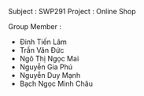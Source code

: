 Subject : SWP291
Project : Online Shop

Group Member : 
- Đinh Tiến Lâm 
- Trần Văn Đức
- Ngô Thị Ngọc Mai
- Nguyễn Gia Phú
- Nguyễn Duy Mạnh 
- Bạch Ngọc Minh Châu

